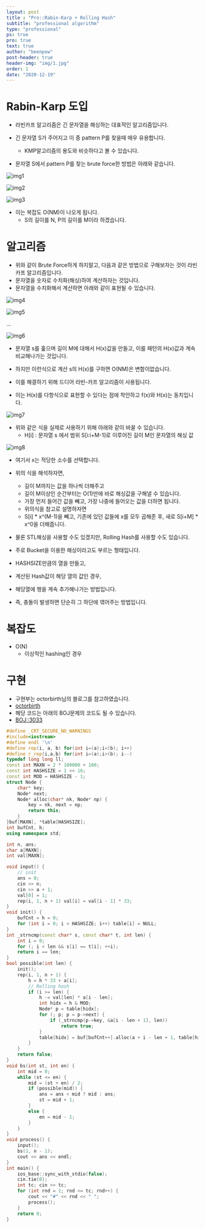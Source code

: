 ```yaml
---
layout: post
title : "Pro::Rabin-Karp + Rolling Hash"
subtitle: "professional algorithm"
type: "professional"
ps: true
pro: true                                       
text: true
author: "beenpow"
post-header: true
header-img: "img/1.jpg"
order: 1
date: "2020-12-19"
---
```


# Rabin-Karp 도입
- 라빈카프 알고리즘은 긴 문자열을 해싱하는 대표적인 알고리즘입니다.
- 긴 문자열 S가 주어지고 이 중 pattern P를 찾을때 매우 유용합니다.
  - KMP알고리즘의 용도와 비슷하다고 볼 수 있습니다.

- 문자열 S에서 pattern P를 찾는 brute force한 방법은 아래와 같습니다.

![img1](/img/2020-12-19-pro-RabinKarp_RollingHash-1.png)

![img2](/img/2020-12-19-pro-RabinKarp_RollingHash-2.png)

![img3](/img/2020-12-19-pro-RabinKarp_RollingHash-3.png)

- 이는 복잡도 O(NM)이 나오게 됩니다.
  - S의 길이를 N, P의 길이를 M이라 하겠습니다.

# 알고리즘

- 위와 같이 Brute Force하게 하지말고, 다음과 같은 방법으로 구해보자는 것이 라빈카프 알고리즘입니다.
- 문자열을 숫자로 수치화(해싱)하여 계산하자는 것입니다.
- 문자열을 수치화해서 계산하면 아래와 같이 표현될 수 있습니다.

![img4](/img/2020-12-19-pro-RabinKarp_RollingHash-4.png)

![img5](/img/2020-12-19-pro-RabinKarp_RollingHash-5.png)

... 

![img6](/img/2020-12-19-pro-RabinKarp_RollingHash-6.png)

- 문자열 s를 훑으며 길이 M에 대해서 H(x)값을 만들고, 이를 패턴의 H(x)값과 계속 비교해나가는 것입니다.
- 하지만 이런식으로 계산 s의 H(x)를 구하면 O(NM)은 변함이없습니다.

- 이를 해결하기 위해 드디어 라빈-카프 알고리즘이 사용됩니다.
- 이는 H(x)를 다항식으로 표현할 수 있다는 점에 착안하고 f(x)와 H(x)는 동치입니다.

![img7](/img/2020-12-19-pro-RabinKarp_RollingHash-7.png)

- 위와 같은 식을 실제로 사용하기 위해 아래와 같이 바꿀 수 있습니다.
  - H[i] : 문자열 s 에서 범위 S[i:i+M-1]로 이루어진 길이 M인 문자열의 해싱 값

![img8](/img/2020-12-19-pro-RabinKarp_RollingHash-8.png)

- 여기서 x는 적당한 소수를 선택합니다.
- 위의 식을 해석하자면,
  - 길이 M까지는 값을 하나씩 더해주고
  - 길이 M이상인 순간부터는 O(1)만에 바로 해싱값을 구해낼 수 있습니다.
  - 가장 먼저 들어간 값을 빼고, 가장 나중에 들어오는 값을 더하면 됩니다.
  - 위의식을 참고로 설명하자면
  - S[i] * x^(M-1)을 빼고, 기존에 있던 값들에 x를 모두 곱해준 후, 새로 S[i+M] * x^0을 더해줍니다.

- 물론 STL해싱을 사용할 수도 있겠지만, Rolling Hash를 사용할 수도 있습니다.
- 주로 Bucket을 이용한 해싱이라고도 부르는 형태입니다.
- HASHSIZE만큼의 열을 만들고,
- 계산된 Hash값이 해당 열의 값인 경우, 
- 해당열에 행을 계속 추가해나가는 방법입니다.
- 즉, 충돌이 발생하면 단순히 그 하단에 엮어주는 방법입니다.

# 복잡도
- O(N)
  - 이상적인 hashing인 경우

# 구현
- 구현부는 octorbirth님의 블로그를 참고하였습니다.
- [octorbirth](https://octorbirth.tistory.com/536)
- 해당 코드는 아래의 BOJ문제의 코드도 될 수 있습니다.
- [BOJ::3033](https://www.acmicpc.net/problem/3033)

```cpp
#define _CRT_SECURE_NO_WARNINGS
#include<iostream>
#define endl '\n'
#define rep(i, a, b) for(int i=(a);i<(b); i++)
#define r_rep(i,a,b) for(int i=(a);i>(b); i--)
typedef long long ll;
const int MAXN = 2 * 100000 + 100;
const int HASHSIZE = 1 << 16;
const int MOD = HASHSIZE - 1;
struct Node {
	char* key;
	Node* next;
	Node* alloc(char* nk, Node* np) {
		key = nk, next = np;
		return this;
	}
}buf[MAXN], *table[HASHSIZE]; 
int bufCnt, h;
using namespace std;

int n, ans;
char a[MAXN];
int val[MAXN];

void input() {
	// init
	ans = 0;
	cin >> n;
	cin >> a + 1;
	val[0] = 1;
	rep(i, 1, n + 1) val[i] = val[i - 1] * 33;
}
void init() {
	bufCnt = h = 0;
	for (int i = 0; i < HASHSIZE; i++) table[i] = NULL;
}
int _strncmp(const char* s, const char* t, int len) {
	int i = 0;
	for (; i < len && s[i] == t[i]; ++i);
	return i == len;
}
bool possible(int len) {
	init();
	rep(i, 1, n + 1) {
		h = h * 33 + a[i];
		// Rolling hash
		if (i >= len) {
			h -= val[len] * a[i - len];
			int hidx = h & MOD;
			Node* p = table[hidx];
			for (; p; p = p->next) {
				if (_strncmp(p->key, &a[i - len + 1], len))
					return true;
			}
			table[hidx] = buf[bufCnt++].alloc(a + i - len + 1, table[hidx]);
		}
	}
	return false;
}
void bs(int st, int en) {
	int mid = 0;
	while (st <= en) {
		mid = (st + en) / 2;
		if (possible(mid)) {
			ans = ans < mid ? mid : ans;
			st = mid + 1;
		}
		else {
			en = mid - 1;
		}
	}
}
void process() {
	input();
	bs(1, n - 1);
	cout << ans << endl;
}
int main() {
	ios_base::sync_with_stdio(false);
	cin.tie(0);
	int tc; cin >> tc;
	for (int rnd = 1; rnd <= tc; rnd++) {
		cout << "#" << rnd << " ";
		process();
	}
	return 0;
}
```
